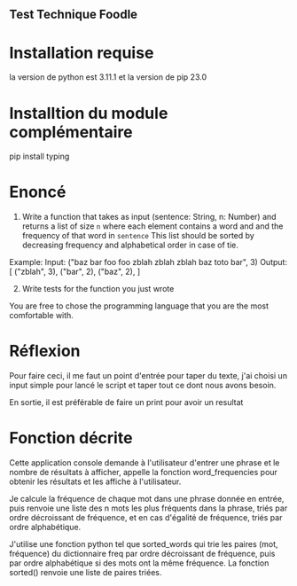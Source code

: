 ## Test Technique Foodle 

# Installation requise

la version de python est 3.11.1 et la version de pip 23.0

# Installtion du module complémentaire

pip install typing


# Enoncé

1) Write a function that takes as input (sentence: String, n: Number) 
and returns a list of size `n` where each element contains a word and and the frequency of that word in `sentence`
This list should be sorted by decreasing frequency and alphabetical order in case of tie.

Example: 
Input: ("baz bar foo foo zblah zblah zblah baz toto bar", 3)
Output: 
[
   ("zblah", 3),
   ("bar", 2),
   ("baz", 2),
]

2) Write tests for the function you just wrote

You are free to chose the programming language that you are the most comfortable with.

# Réflexion

Pour faire ceci,  il me faut un point d'entrée pour taper du texte, j'ai choisi un input simple pour lancé le script et taper tout ce dont nous avons besoin.

En sortie, il est préférable de faire un print pour avoir un resultat

# Fonction décrite

Cette application console demande à l'utilisateur d'entrer une phrase et le nombre de résultats à afficher, appelle la fonction word_frequencies pour obtenir les résultats et les affiche à l'utilisateur.

Je calcule la fréquence de chaque mot dans une phrase donnée en entrée, puis renvoie une liste des n mots les plus fréquents dans la phrase, triés par ordre décroissant de fréquence, et en cas d'égalité de fréquence, triés par ordre alphabétique.

J'utilise une fonction python tel que sorted_words qui trie les paires (mot, fréquence) du dictionnaire freq par ordre décroissant de fréquence, puis par ordre alphabétique si des mots ont la même fréquence. La fonction sorted() renvoie une liste de paires triées.